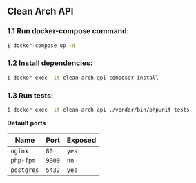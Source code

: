 ## Clean Arch API

### 1.1 Run docker-compose command:
```bash
$ docker-compose up -d
```

### 1.2 Install dependencies:
```bash
$ docker exec -it clean-arch-api composer install
```

### 1.3 Run tests:
```bash
$ docker exec -it clean-arch-api ./vendor/bin/phpunit tests
```

**Default ports**

| Name  | Port | Exposed |
|--------|-----|---------|
| `nginx` | `80` | `yes` |
| `php-fpm` | `9000` | `no` |
| `postgres`| `5432` | `yes` |

